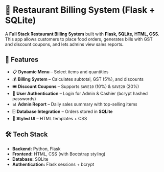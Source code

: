 # 🍴 Restaurant Billing System (Flask + SQLite)

A **Full Stack Restaurant Billing System** built with **Flask, SQLite, HTML, CSS**.  
This app allows customers to place food orders, generates bills with GST and discount coupons, and lets admins view sales reports.

## 🚀 Features
- 📋 **Dynamic Menu** – Select items and quantities
- 💰 **Billing System** – Calculates subtotal, GST (5%), and discounts
- 🎟️ **Discount Coupons** – Supports `SAVE10` (10%) & `SAVE20` (20%)
- 🔑 **User Authentication** – Login for Admin & Cashier (bcrypt hashed passwords)
- 📊 **Admin Report** – Daily sales summary with top-selling items
- 🗄️ **Database Integration** – Orders stored in **SQLite**
- 🎨 **Styled UI** – HTML templates + CSS

## 🛠️ Tech Stack
- **Backend:** Python, Flask  
- **Frontend:** HTML, CSS (with Bootstrap styling)  
- **Database:** SQLite  
- **Authentication:** Flask sessions + bcrypt 
